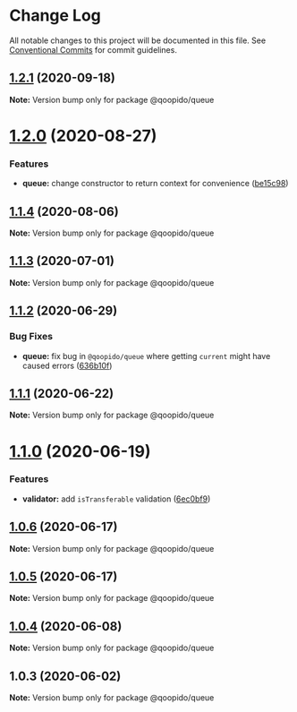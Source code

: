 # Change Log

All notable changes to this project will be documented in this file.
See [Conventional Commits](https://conventionalcommits.org) for commit guidelines.

## [1.2.1](https://github.com/dlueth/qoopido/compare/@qoopido/queue@1.2.0...@qoopido/queue@1.2.1) (2020-09-18)

**Note:** Version bump only for package @qoopido/queue





# [1.2.0](https://github.com/dlueth/qoopido/compare/@qoopido/queue@1.1.4...@qoopido/queue@1.2.0) (2020-08-27)


### Features

* **queue:** change constructor to return context for convenience ([be15c98](https://github.com/dlueth/qoopido/commit/be15c98b67de6f1c8708ed874e969e1af3836b2e))





## [1.1.4](https://github.com/dlueth/qoopido/compare/@qoopido/queue@1.1.3...@qoopido/queue@1.1.4) (2020-08-06)

**Note:** Version bump only for package @qoopido/queue





## [1.1.3](https://github.com/dlueth/qoopido/compare/@qoopido/queue@1.1.2...@qoopido/queue@1.1.3) (2020-07-01)

**Note:** Version bump only for package @qoopido/queue





## [1.1.2](https://github.com/dlueth/qoopido/compare/@qoopido/queue@1.1.1...@qoopido/queue@1.1.2) (2020-06-29)


### Bug Fixes

* **queue:** fix bug in `@qoopido/queue` where getting `current` might have caused errors ([636b10f](https://github.com/dlueth/qoopido/commit/636b10f240f67e4ddd742533994f7d45174f583f))





## [1.1.1](https://github.com/dlueth/qoopido/compare/@qoopido/queue@1.1.0...@qoopido/queue@1.1.1) (2020-06-22)

**Note:** Version bump only for package @qoopido/queue





# [1.1.0](https://github.com/dlueth/qoopido/compare/@qoopido/queue@1.0.6...@qoopido/queue@1.1.0) (2020-06-19)


### Features

* **validator:** add `isTransferable` validation ([6ec0bf9](https://github.com/dlueth/qoopido/commit/6ec0bf9d9966bf042cee4c977d4517399d1671b6))





## [1.0.6](https://github.com/dlueth/qoopido/compare/@qoopido/queue@1.0.5...@qoopido/queue@1.0.6) (2020-06-17)

**Note:** Version bump only for package @qoopido/queue





## [1.0.5](https://github.com/dlueth/qoopido/compare/@qoopido/queue@1.0.4...@qoopido/queue@1.0.5) (2020-06-17)

**Note:** Version bump only for package @qoopido/queue





## [1.0.4](https://github.com/dlueth/qoopido/compare/@qoopido/queue@1.0.3...@qoopido/queue@1.0.4) (2020-06-08)

**Note:** Version bump only for package @qoopido/queue





## 1.0.3 (2020-06-02)

**Note:** Version bump only for package @qoopido/queue
